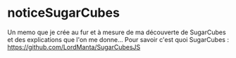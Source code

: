# noticeSugarCubes

Un memo que je crée au fur et à mesure de ma découverte de SugarCubes et des explications que l'on me donne...
Pour savoir c'est quoi SugarCubes : https://github.com/LordManta/SugarCubesJS
